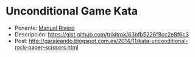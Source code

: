 Unconditional Game Kata
=======================

* Ponente: [Manuel Rivero](https://twitter.com/trikitrok)
* Descripción: https://gist.github.com/trikitrok/63bfb5226f8cc2e8f6c3
* Post: http://garajeando.blogspot.com.es/2014/11/kata-unconditional-rock-paper-scissors.html